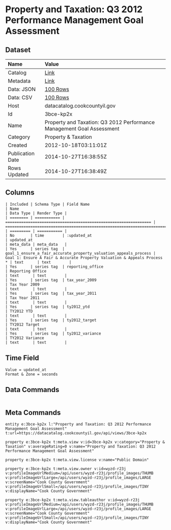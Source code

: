 # Property and Taxation: Q3 2012 Performance Management Goal Assessment

## Dataset

| Name | Value |
| :--- | :---- |
| Catalog | [Link](https://catalog.data.gov/dataset/property-and-taxation-q3-2012-performance-management-goal-assessment-d6592) |
| Metadata | [Link](https://datacatalog.cookcountyil.gov/api/views/3bce-kp2x) |
| Data: JSON | [100 Rows](https://datacatalog.cookcountyil.gov/api/views/3bce-kp2x/rows.json?max_rows=100) |
| Data: CSV | [100 Rows](https://datacatalog.cookcountyil.gov/api/views/3bce-kp2x/rows.csv?max_rows=100) |
| Host | datacatalog.cookcountyil.gov |
| Id | 3bce-kp2x |
| Name | Property and Taxation: Q3 2012 Performance Management Goal Assessment |
| Category | Property & Taxation |
| Created | 2012-10-18T03:11:01Z |
| Publication Date | 2014-10-27T16:38:55Z |
| Rows Updated | 2014-10-27T16:38:49Z |

## Columns

```ls
| Included | Schema Type | Field Name                                                       | Name                                                                    | Data Type | Render Type |
| ======== | =========== | ================================================================ | ======================================================================= | ========= | =========== |
| No       | time        | :updated_at                                                      | updated_at                                                              | meta_data | meta_data   |
| Yes      | series tag  | goal_1_ensure_a_fair_accurate_property_valuation_appeals_process | Goal 1: Ensure A Fair & Accurate Property Valuation & Appeals Process * | text      | text        |
| Yes      | series tag  | reporting_office                                                 | Reporting Office                                                        | text      | text        |
| Yes      | series tag  | tax_year_2009                                                    | Tax Year 2009                                                           | text      | text        |
| Yes      | series tag  | tax_year_2011                                                    | Tax Year 2011                                                           | text      | text        |
| Yes      | series tag  | ty2012_ytd                                                       | TY2012 YTD                                                              | text      | text        |
| Yes      | series tag  | ty2012_target                                                    | TY2012 Target                                                           | text      | text        |
| Yes      | series tag  | ty2012_variance                                                  | TY2012 Variance                                                         | text      | text        |
```

## Time Field

```ls
Value = updated_at
Format & Zone = seconds
```

## Data Commands

```ls
```

## Meta Commands

```ls
entity e:3bce-kp2x l:"Property and Taxation: Q3 2012 Performance Management Goal Assessment" t:url=https://datacatalog.cookcountyil.gov/api/views/3bce-kp2x

property e:3bce-kp2x t:meta.view v:id=3bce-kp2x v:category="Property & Taxation" v:averageRating=0 v:name="Property and Taxation: Q3 2012 Performance Management Goal Assessment"

property e:3bce-kp2x t:meta.view.license v:name="Public Domain"

property e:3bce-kp2x t:meta.view.owner v:id=wyzd-r23j v:profileImageUrlMedium=/api/users/wyzd-r23j/profile_images/THUMB v:profileImageUrlLarge=/api/users/wyzd-r23j/profile_images/LARGE v:screenName="Cook County Government" v:profileImageUrlSmall=/api/users/wyzd-r23j/profile_images/TINY v:displayName="Cook County Government"

property e:3bce-kp2x t:meta.view.tableauthor v:id=wyzd-r23j v:profileImageUrlMedium=/api/users/wyzd-r23j/profile_images/THUMB v:profileImageUrlLarge=/api/users/wyzd-r23j/profile_images/LARGE v:screenName="Cook County Government" v:profileImageUrlSmall=/api/users/wyzd-r23j/profile_images/TINY v:displayName="Cook County Government"
```